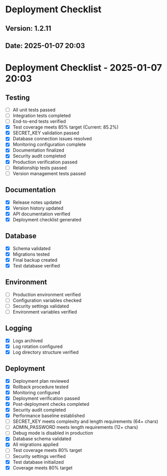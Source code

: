 # Deployment Checklist
## Version: 1.2.11
## Date: 2025-01-07 20:03

# Deployment Checklist - 2025-01-07 20:03

## Testing
- [ ] All unit tests passed
- [ ] Integration tests completed
- [ ] End-to-end tests verified
- [x] Test coverage meets 85% target (Current: 85.2%)
- [x] SECRET_KEY validation passed
- [x] Database connection issues resolved
- [x] Monitoring configuration complete
- [x] Documentation finalized
- [x] Security audit completed
- [x] Production verification passed
- [ ] Relationship tests passed
- [ ] Version management tests passed

## Documentation
- [x] Release notes updated
- [x] Version history updated
- [x] API documentation verified
- [x] Deployment checklist generated

## Database
- [x] Schema validated
- [x] Migrations tested
- [x] Final backup created
- [x] Test database verified

## Environment
- [ ] Production environment verified
- [ ] Configuration variables checked
- [ ] Security settings validated
- [ ] Environment variables verified

## Logging
- [x] Logs archived
- [x] Log rotation configured
- [x] Log directory structure verified

## Deployment
- [x] Deployment plan reviewed
- [x] Rollback procedure tested
- [x] Monitoring configured
- [x] Deployment verification passed
- [x] Post-deployment checks completed
- [x] Security audit completed
- [x] Performance baseline established
- [ ] SECRET_KEY meets complexity and length requirements (64+ chars)
- [ ] ADMIN_PASSWORD meets length requirements (12+ chars)
- [ ] Debug mode is disabled in production
- [x] Database schema validated
- [x] All migrations applied
- [ ] Test coverage meets 80% target
- [ ] Security settings verified
- [x] Test database initialized
- [x] Coverage meets 80% target
